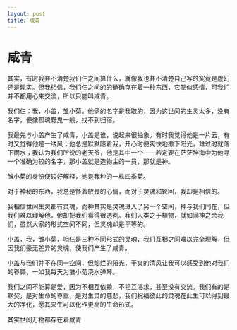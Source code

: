 ```yaml
---
layout: post
title: 咸青
---
```


# 咸青

其实，有时我并不清楚我们仨之间算什么，就像我也并不清楚自己写的究竟是虚幻还是现实。但我相信，我们仨之间的的确确存在着一种东西，它酷似感情，可我们并不都用心来交流，所以只能叫咸青。

我们仨：我，小盖，雏小菊。他俩的名字是我取的，因为这世间的生灵太多，没有名字，便像孤魂野鬼一般，找不到归宿。

我最先与小盖产生了咸青，小盖是谁，说起来很抽象。有时我觉得他是一片云，有时又觉得他是一缕风；他总是默默陪着我，开心时便爽快地撒下阳光，难过时就落下雨水；我认为我们所说的老天爷，他是其中一个——若定要在茫茫辞海中为他寻一个准确为较的名字，那小盖就是造物主的一员，那就是神。

雏小菊的身份便较好解释，她是我种的一株四季菊。

对于神秘的东西，我总是怀着敬畏的心情，而对于灵魂和轮回，我却是相信的。

我相信世间生灵都有灵魂，而神其实是灵魂进入了另一个空间，神与我们同在，但我们难以理解他，他却把我们看得很透彻。我们人类之于植物，就如同神之余我们，虽然大家的形式空间不同，但灵魂却是平等的。

小盖，我，雏小菊，咱仨是三种不同形式的灵魂，我们互相之间难以完全理解，但因我们豪无差异的灵魂，使我们产生了咸青。

小盖与我们并不在同一空间，但灿烂的阳光，干爽的清风让我可以感受到他对我们的眷顾，一如我每天为雏小菊浇水弹琴。

我们之间不能算是爱，因为不相互依赖，不相互渴求，甚至没有交流。我们有的是默契，是对生命的尊重，是对生灵的慈悲，我们祝福彼此的灵魂在此生可以得到最大的净化，愿其来生可以化作更高的生命形式。

其实世间万物都存在着咸青


